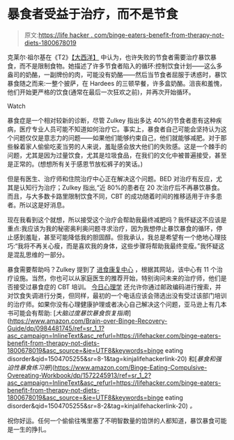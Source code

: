 # 暴食者受益于治疗，而不是节食

> 原文:[https://life hacker . com/binge-eaters-benefit-from-therapy-not-diets-1800678019](https://lifehacker.com/binge-eaters-benefit-from-therapy-not-diets-1800678019)

克莱尔·祖尔基在《T2》[【大西洋】](https://www.theatlantic.com/health/archive/2017/08/how-therapy-can-cure-overeating/537537/) 中认为，也许失败的节食者需要治疗暴饮暴食，而不是限制食物。她描述了许多节食者陷入的循环:控制饮食计划——这么多盎司的奶酪，一副牌份的肉，可能没有奶酪——然后当节食者屈服于诱惑时，暴饮暴食随之而来:一整个披萨，在 Hardees 的三顿早餐，许多盒奶酪。沮丧和羞愧，他们开始更严格的饮食(通常在最后一次狂欢之前)，并再次开始循环。

Watch

暴食症是一个相对较新的诊断，尽管 Zulkey 指出多达 40%的节食者患有这种疾病，医疗专业人员可能不知道如何治疗它。事实上，暴食者自己可能会坚持认为这个问题仅仅是意志力的问题——如果他们能够约束自己，他们就能够减肥。对于那些躲着家人偷偷吃麦当劳的人来说，羞耻感会放大他们的失败感。这是一个棘手的问题，尤其是因为过量饮食，尤其是垃圾食品，在我们的文化中被普遍接受，甚至是正常的。(想想所有关于感恩节放松裤子的笑话。)

但是有医生、治疗师和住院治疗中心正在解决这个问题。BED 对治疗有反应，尤其是认知行为治疗；Zulkey 指出,“近 80%的患者在 20 次治疗后不再暴饮暴食。而且，与大多数卡路里限制饮食不同，CBT 的成功随着时间的推移适用于许多患者。所以这是好消息。

现在我看到这个就想，所以接受这个治疗会帮助我最终减肥吗？我怀疑这不应该是重点:我应该为我的秘密奥利奥问题寻求治疗，因为我想停止暴饮暴食的循环，停止感到羞耻，甚至可能降低我的胆固醇。但我承认，我总是希望有一个绝地心理技巧:“我将不再关心瘦，而是喜欢我的身体，这些步骤将帮助我最终变瘦。”我怀疑这是混乱思维的一部分。

暴食需要帮助吗？Zulkey 提到了 [进食康复中心](https://www.eatingrecoverycenter.com/) ，根据其网站，该中心有 11 个治疗设施。当然，你也可以从家庭医生的推荐开始，特别询问未来的治疗师，他们是否接受过暴食症的 CBT 培训。 [今日心理学](https://therapists.psychologytoday.com/rms/?tr=Hdr_SubBrand) 还允许你通过邮政编码进行搜索，并对饮食失调进行分类，但同样，最初的一个电话应该会筛选出没有受过该部门培训的治疗师。如果你没有心理健康护理或者决心自己解决这个问题，亚马逊上有几本书可能会有帮助: [*大脑过度暴饮暴食恢复指南*](https://www.amazon.com/Brain-over-Binge-Recovery-Guide/dp/0984481745/ref=sr_1_1?asc_campaign=InlineText&asc_refurl=https://lifehacker.com/binge-eaters-benefit-from-therapy-not-diets-1800678019&asc_source=&ie=UTF8&keywords=binge eating disorder&qid=1504705255&sr=8-1&tag=kinjalifehackerlink-20) 和[*暴食和强迫性暴食练习册*](https://www.amazon.com/Binge-Eating-Compulsive-Overeating-Workbook/dp/1572245913/ref=sr_1_2?asc_campaign=InlineText&asc_refurl=https://lifehacker.com/binge-eaters-benefit-from-therapy-not-diets-1800678019&asc_source=&ie=UTF8&keywords=binge eating disorder&qid=1504705255&sr=8-2&tag=kinjalifehackerlink-20) *。*

祝你好运。任何一个偷偷往嘴里塞了不明智数量的馅饼的人都知道，暴饮暴食可能是一生的挣扎。
